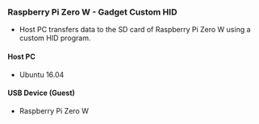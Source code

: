 ### Raspberry Pi Zero W - Gadget Custom HID

* Host PC transfers data to the SD card of Raspberry Pi Zero W using a custom HID program.

#### Host PC

* Ubuntu 16.04

#### USB Device (Guest)

* Raspberry Pi Zero W
